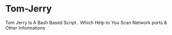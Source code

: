 # Tom-Jerry
Tom Jerry Is A Bash Based Script . Which Help to You Scan Network ports &amp; Other Informations 

